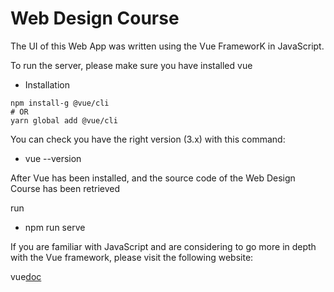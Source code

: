 # Web Design Course

The UI of this Web App was written using the Vue FrameworK in JavaScript.

To run the server, please make sure you have installed vue 

*  Installation
```
npm install-g @vue/cli
# OR
yarn global add @vue/cli
```
You can check you have the right version (3.x) with this command:
- vue --version

After Vue has been installed, and the source code of the Web Design Course has been retrieved

run

- npm run serve

If you are familiar with JavaScript and are considering to go more in depth with the Vue framework, please visit the following website:

vue[doc]( https://vuejs.org/)